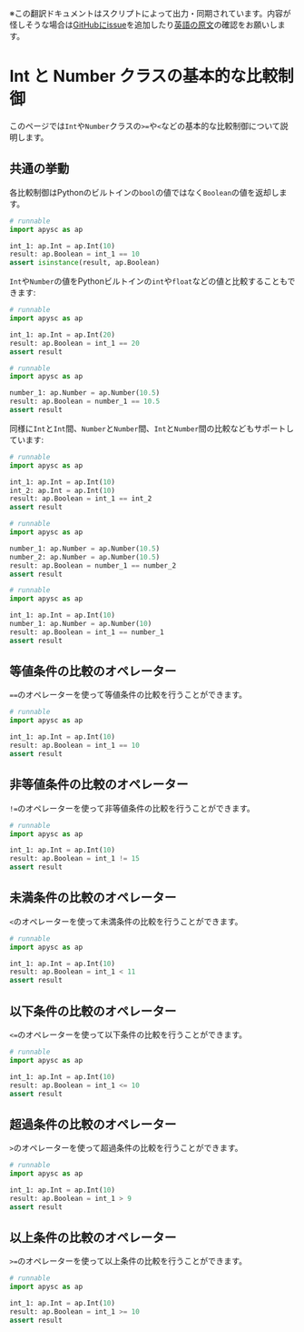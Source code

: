 <span class="inconspicuous-txt">※この翻訳ドキュメントはスクリプトによって出力・同期されています。内容が怪しそうな場合は<a href="https://github.com/simon-ritchie/apysc/issues" target="_blank">GitHubにissue</a>を追加したり[英語の原文](int_and_number_comparison_operations.md)の確認をお願いします。</span>

# Int と Number クラスの基本的な比較制御

このページでは`Int`や`Number`クラスの`>=`や`<`などの基本的な比較制御について説明します。

## 共通の挙動

各比較制御はPythonのビルトインの`bool`の値ではなく`Boolean`の値を返却します。

```py
# runnable
import apysc as ap

int_1: ap.Int = ap.Int(10)
result: ap.Boolean = int_1 == 10
assert isinstance(result, ap.Boolean)
```

`Int`や`Number`の値をPythonビルトインの`int`や`float`などの値と比較することもできます:

```py
# runnable
import apysc as ap

int_1: ap.Int = ap.Int(20)
result: ap.Boolean = int_1 == 20
assert result
```

```py
# runnable
import apysc as ap

number_1: ap.Number = ap.Number(10.5)
result: ap.Boolean = number_1 == 10.5
assert result
```

同様に`Int`と`Int`間、`Number`と`Number`間、`Int`と`Number`間の比較などもサポートしています:

```py
# runnable
import apysc as ap

int_1: ap.Int = ap.Int(10)
int_2: ap.Int = ap.Int(10)
result: ap.Boolean = int_1 == int_2
assert result
```

```py
# runnable
import apysc as ap

number_1: ap.Number = ap.Number(10.5)
number_2: ap.Number = ap.Number(10.5)
result: ap.Boolean = number_1 == number_2
assert result
```

```py
# runnable
import apysc as ap

int_1: ap.Int = ap.Int(10)
number_1: ap.Number = ap.Number(10)
result: ap.Boolean = int_1 == number_1
assert result
```

## 等値条件の比較のオペレーター

`==`のオペレーターを使って等値条件の比較を行うことができます。

```py
# runnable
import apysc as ap

int_1: ap.Int = ap.Int(10)
result: ap.Boolean = int_1 == 10
assert result
```

## 非等値条件の比較のオペレーター

`!=`のオペレーターを使って非等値条件の比較を行うことができます。

```py
# runnable
import apysc as ap

int_1: ap.Int = ap.Int(10)
result: ap.Boolean = int_1 != 15
assert result
```

## 未満条件の比較のオペレーター

`<`のオペレーターを使って未満条件の比較を行うことができます。

```py
# runnable
import apysc as ap

int_1: ap.Int = ap.Int(10)
result: ap.Boolean = int_1 < 11
assert result
```

## 以下条件の比較のオペレーター

`<=`のオペレーターを使って以下条件の比較を行うことができます。

```py
# runnable
import apysc as ap

int_1: ap.Int = ap.Int(10)
result: ap.Boolean = int_1 <= 10
assert result
```

## 超過条件の比較のオペレーター

`>`のオペレーターを使って超過条件の比較を行うことができます。

```py
# runnable
import apysc as ap

int_1: ap.Int = ap.Int(10)
result: ap.Boolean = int_1 > 9
assert result
```

## 以上条件の比較のオペレーター

`>=`のオペレーターを使って以上条件の比較を行うことができます。

```py
# runnable
import apysc as ap

int_1: ap.Int = ap.Int(10)
result: ap.Boolean = int_1 >= 10
assert result
```
